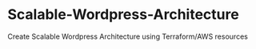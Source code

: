 # Scalable-Wordpress-Architecture
Create Scalable Wordpress Architecture using Terraform/AWS resources
